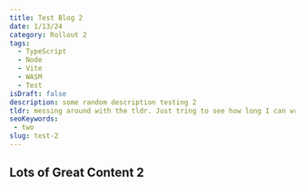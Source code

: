 ```yaml
---
title: Test Blog 2
date: 1/13/24
category: Rollout 2
tags: 
  - TypeScript
  - Node 
  - Vite
  - WASM
  - Test
isDraft: false
description: some random description testing 2
tldr: messing around with the tldr. Just tring to see how long I can write this to get the content to explode or what it looks like really akljasdlkfj
seoKeywords:
 - two
slug: test-2
---
```


## Lots of Great Content 2